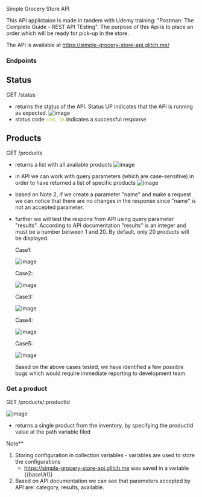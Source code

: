Simple Grocery Store API

This API applictaion is made in tandem with Udemy training: "Postman: The Complete Guide - REST API TEsting".
The purpose of this Api is to place an order which will be ready for pick-up in the store.

The API is available at https://simple-grocery-store-api.glitch.me/

### Endpoints

## **Status**

GET /status
  -  returns the status of the API. Status UP indicates that the API is running as expected.
    ![image](https://github.com/user-attachments/assets/e4771fc2-a09f-4d37-b397-dd9e45c3d230)
  - status code <code style="color : YellowGreen">200\ OK</code> indicates a successful response
  

## **Products**

 GET /products
 
   -  returns a list with all available products
    ![image](https://github.com/user-attachments/assets/c5bb32ac-39b5-4614-b96b-395f1c079518)
  - in API we can work with query parameters (which are case-sensitive) in order to have returned a list of specific products
    ![image](https://github.com/user-attachments/assets/610087f5-031a-46e4-bdd4-5c399d76e52e)
  - based on Note 2, if we create a parameter "name" and make a request we can notice that there are no changes in the response since "name" is not an accepted parameter.
  - further we will test the respone from API using query parameter "results". According to API documentation "results" is an integer and must be a number between 1 and 20. By default, only 20 products will be displayed.
    
    Case1:
    
    ![image](https://github.com/user-attachments/assets/58b3a2ef-ba91-4c22-9a9b-fe694cc61fdd)
    
    Case2:

    ![image](https://github.com/user-attachments/assets/a495e4aa-6808-41e3-a28a-58a990290898)
    
    Case3:
    
    ![image](https://github.com/user-attachments/assets/0b3aed32-5711-4705-a6ea-73d548f0f151)
    
    Case4:
    
    ![image](https://github.com/user-attachments/assets/24254653-263f-4314-9464-dbdac1ca37d5)
    
    Case5:
    
    ![image](https://github.com/user-attachments/assets/c50a53b0-c249-4706-825e-6738cd9e3375)
    
    Based on the above cases tested, we have identified a few possible bugs which would require immediate reporting to development team. 

### Get a product

GET /products/:productId

![image](https://github.com/user-attachments/assets/4fcb4256-99c6-4744-89bc-38f13fc40007)

  - returns a single product from the inventory, by specifying the productId value at the path variable filed

    
  Note**
1. Storing configuration in collection variables - variables are used to store the configurations
     - https://simple-grocery-store-api.glitch.me was saved in a variable {{baseUrl}}
2. Based on API documentation we can see that parameters accepted by API are: category, results, available. 
